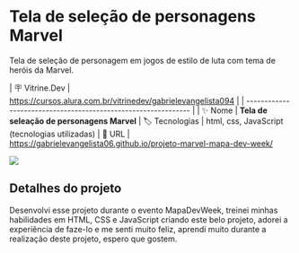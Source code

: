 # Tela de seleção de personagens Marvel

Tela de seleção de personagem em jogos de estilo de luta com tema de heróis da Marvel.

| :placard: Vitrine.Dev | https://cursos.alura.com.br/vitrinedev/gabrielevangelista094   |
| -------------------------------------------------------------- |
| :sparkles: Nome        | **Tela de seleação de personagens Marvel**
| :label: Tecnologias | html, css, JavaScript (tecnologias utilizadas)
| :rocket: URL         | https://gabrielevangelista06.github.io/projeto-marvel-mapa-dev-week/

![](https://lh3.googleusercontent.com/YKPFK1IW5eWewsmJDDSPJuQf0_q3iY4BtarzVCIvytRfW39U8Y6nDq5JdxxMz6zwYahytjoYbx9QFpisvorF00A1Q-erxRtBVnaXD95CrRmbmWt3jHzGyL775RKEf4276OkTXlatJZYLe1WMVjkL64v7JcKnvsKtkYhFOnyIWyor6BuHVwLsm1cTbI9qqqPZ8rFxBiCy2S5SqzrapUvnz4aifKUpwqb40uJBp4kX8JT-dMNWQsRxbE_Qw16pkGjddUlaxcMQqEN2K9dtSrHqKu58mpU7O6Raulaxh7TO9_EuZgldd1_E3CWIqs7OCjOBDv-6Rguc2JMizYB-9DzbDIiY3KuBvC8kdmOxzul3V8qQi26J5nHjMYWy_Hhxg4gowXpE3XZD6DPppVF9YqC_tdTqfSQ1C3sB-xoK13YY67uxlanBuG__nFZ_WMfFlYiaLidN7dZIfwp8qhORtOmz5Cna33FUdIF9r_M5WEmCIgd5BJeDJABm9f6S8U9fU5uAXGy1Y_30OMqhAknKWhssEbhP55GhejZ2_cBnWrxzCV4T04ccaKYnJox2nmYrSnQzfErlvJGsQEAVZLXrVubYAiRrMVgC4ha3gHeUJJQk_YPaJw3LpKyORlND2dtfm_Y-mbATjTnwyOrJtF4fNS8FUph938BrFwmDDqOPYPNofkOcu16c1raUeyXFY99OVKdsUaJYWQY4-axoaG1jRlu-HcAcrcMfsUxFlyp8Uq6FgG2VFW5wAG9bZDQFourZVVfrdX2NclzFqcfnvbbOlNUpNAMBM_TGF7LlLlanWJdVSrdBLtFTQLOYmJwL65E0Z0eGp_UdzW4JN28PHMDd-Fk6ku-pgGe51dNuxQcOp3h39lFEOCLKN_2NryFam9T7k92NTenzMQ8_SBthr5avQb11LWkY42R33Q0R-F7SBn-EhO6u8Pe-PIYpkcG2zwcJj6lrZKZ3u2I1dLLrxOIA6QTOU2TPNbHMR73dqwuVSI8IQIpSJ7jdGMNY6PQMyMPkog6Djv7NdMhESu-v0QoZcxaXXg=w534-h258-no?authuser=3#vitrinedev)

## Detalhes do projeto

Desenvolvi esse projeto durante o evento MapaDevWeek, treinei minhas habilidades em HTML, CSS e JavaScript criando este belo projeto, adorei a experiência de faze-lo e me senti muito feliz, aprendi muito durante a realização deste projeto, espero que gostem.
